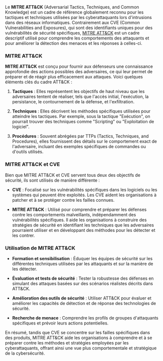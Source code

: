 Le **MITRE ATT&CK** (Adversarial Tactics, Techniques, and Common Knowledge) est un cadre de référence globalement reconnu pour les tactiques et techniques utilisées par les cyberattaquants lors d'intrusions dans des réseaux informatiques. Contrairement aux CVE (Common Vulnerabilities and Exposures), qui sont des identifiants uniques pour des vulnérabilités de sécurité spécifiques, [MITRE ATT&CK](https://attack.mitre.org/) est un cadre descriptif utilisé pour comprendre les comportements des attaquants et pour améliorer la détection des menaces et les réponses à celles-ci.

### MITRE ATT&CK
**MITRE ATT&CK** est conçu pour fournir aux défenseurs une connaissance approfondie des actions possibles des adversaires, ce qui leur permet de préparer et de réagir plus efficacement aux attaques. Voici quelques éléments clés du cadre ATT&CK :

1. **Tactiques** : Elles représentent les objectifs de haut niveau que les adversaires tentent de réaliser, tels que l'accès initial, l'exécution, la persistance, le contournement de la défense, et l'exfiltration.

2. **Techniques** : Elles décrivent les méthodes spécifiques utilisées pour atteindre les tactiques. Par exemple, sous la tactique "Exécution", on pourrait trouver des techniques comme "Scripting" ou "Exploitation de logiciel".

3. **Procédures** : Souvent abrégées par TTPs (Tactics, Techniques, and Procedures), elles fournissent des détails sur le comportement exact de l'adversaire, incluant des exemples spécifiques de commandes ou d'outils utilisés.

### MITRE ATT&CK et CVE
Bien que MITRE ATT&CK et CVE servent tous deux des objectifs de sécurité, ils sont utilisés de manière différente :

- **CVE** : Focalisé sur les vulnérabilités spécifiques dans les logiciels ou les systèmes qui peuvent être exploités. Les CVE aident les organisations à patcher et à se protéger contre les failles connues.
  
- **MITRE ATT&CK** : Utilisé pour comprendre et préparer les défenses contre les comportements malveillants, indépendamment des vulnérabilités spécifiques. Il aide les organisations à construire des stratégies de sécurité en identifiant les techniques que les adversaires pourraient utiliser et en développant des méthodes pour les détecter et les contrer.

### Utilisation de MITRE ATT&CK
- **Formation et sensibilisation** : Éduquer les équipes de sécurité sur les différentes techniques utilisées par les attaquants et sur la manière de les détecter.
  
- **Évaluation et tests de sécurité** : Tester la robustesse des défenses en simulant des attaques basées sur des scénarios réalistes décrits dans ATT&CK.
  
- **Amélioration des outils de sécurité** : Utiliser ATT&CK pour évaluer et améliorer les capacités de détection et de réponse des technologies de sécurité.

- **Recherche de menace** : Comprendre les profils de groupes d'attaquants spécifiques et prévoir leurs actions potentielles.

En résumé, tandis que CVE se concentre sur les failles spécifiques dans des produits, MITRE ATT&CK aide les organisations à comprendre et à se préparer contre les méthodes et stratégies employées par les cyberattaquants, offrant ainsi une vue plus comportementale et stratégique de la cybersécurité.